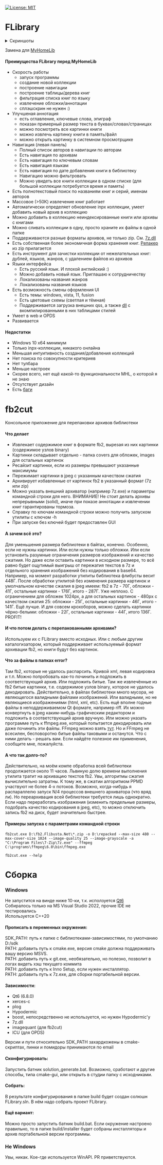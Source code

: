 [![License: MIT](https://img.shields.io/badge/License-MIT-yellow.svg)](https://opensource.org/licenses/MIT)
# FLibrary

<details>
<summary>Скриншоты</summary>
<img width="1706" alt="image" src="https://github.com/user-attachments/assets/b5b82b42-782b-406c-b96a-2c5c5a3e8035" />
<img width="1706" alt="image" src="https://github.com/user-attachments/assets/dd61bcfd-5ef6-4c04-9b38-d0923d24b8e1" />
</details>

Замена для [MyHomeLib](https://github.com/OleksiyPenkov/MyHomeLib)

#### Преимущества FLibrary перед MyHomeLib
* Скорость работы
  * запуск программы
  * создание новой коллекции
  * построение навигации
  * построение таблицы/дерева книг
  * фильтрация списка книг по языку
  * извлечение обложки/аннотации
  * сплэшскрин не нужен :)
* Улучшеная аннотация
  * есть оглавление, ключевые слова, эпиграф
  * показан примерный размер текста в буквах/словах/страницах
  * можно посмотреть все картинки книги
  * можно извлечь картинку книги в память/файл
  * можно открыть картинку в системном просмотрщике
* Навигация (левая панель)
  * Полный список авторов в навигации по авторам
  * Есть навигация по архивам
  * Есть навигация по ключевым словам
  * Есть навигация языкам
  * Есть навигация по дате добавления книги в библиотеку
  * Навигацию можно фильтровать
  * Можно увидеть все книги коллекции в одном списке (для большой коллекции потребуется время и память)
* Есть полнотекстовый поиск по названиям книг и серий, именам авторов
* Массовое (>50К) извлечение книг работает
* Автоматически определяет обновление inpx коллекции, умеет добавить новый архив в коллекцию
* Можно добавить в коллекцию неиндексированные книги или архивы с книгами
* Можно сливать коллекции в одну, просто храните их файлы в одной папке
* Поддерживаются разные форматы архивов, не только zip. См. [7z.dll](https://www.7-zip.org/)
* Есть собственная более экономичная форма хранения книг. [Репакер](#fb2cut) из zip прилагается
* Есть инструмент для зачистки коллекции от нежелательных книг: дублей, языков, жанров, с удалением файлов из архивов
* Языки интерфейса
  * Есть русский язык. И плохой английский :)
  * Можно добавить новый язык. Приглашаю к сотрудничеству
  * Локализованы названия жанров
  * Локализованы названия языков
* Есть возможность смены оформления UI
  * Есть темы: windows, vista, 11, fusion
  * Есть цветовые схемы (светлая и тёмная)
  * Поддерживается загрузка внешних qss, а также [dll](https://github.com/heimdallr/QtStyles/releases) с вкомпилированными в них таблицами стилей
* Умеет в web и OPDS
* Развивается
#### Недостатки
* Windows 10 x64 минимум
* Только inpx-коллекции, никакого онлайна
* Меньшая интуитивность создания/добавления коллекций
* Нет поиска по совокупности критериев
* Нет тулбара
* Меньше настроек
* Скорее всего, нет ещё какой-то функциональности MHL, о которой я не знаю
* Отсутствует дизайн
* Есть [баги](https://github.com/heimdallr/books/issues)

# fb2cut

Консольное приложение для перепаковки архивов библиотеки  

#### Что делает
* Извлекает содержимое книг в формате fb2, вырезая из них картинки (содержимое узлов binary)
* Картинки складывает отдельно - папка covers для обложек, images для остальных картинок
* Ресайзит картинки, если из размеры превышают указанные максимумы
* Пережимает картинки в jpeg с указанным качеством сжатия
* Архивирует избавленные от картинок fb2 в указанный формат (7z или zip)
* Можно указать внешний архиватор (например 7z.exe) и параметры командной строки для него. ВНИМАНИЕ! Не стоит делать архивы непрерывными (solid), иначе при показе аннотации и извлечении книг гарантированы тормоза.
* Справку по ключам командной строки можно получить запуском утилиты с ключом -h
* При запуске без ключей будет предоставлен GUI

#### А зачем всё это?
Для уменьшения размера библиотеки в байтах, конечно. Особенно, если не нужны картинки. Или если нужны только обложки. Или если установить разумные ограничения размеров изображений и качество сжатиия. Но даже если оставить картинки в исходном размере, то всё равно будет ощутимый выигрыш от пережатия текстов в 7z и отдельного хранения изображений без кодирования в base64. Например, на момент разработки утилиты библиотека флибусты весит 448Г. После обработки утилитой без изменения размера картинок и умолчальном качестве сжалия в jpeg имеем: fb2 в 7z - 70Г, обложки - 41Г, остальные картинки - 176Г, итого - 287Г. Уже неплохо. С ограничением для обложек 1024px, а для остальных картинок - 480px с качеством сжатия 25: обложки - 25Г, остальные картинки - 46Г, итого - 141Г. Ещё лучше. И для совсем крохоборов, можно сделать картинки чёрно-белыми: обложки - 22Г, остальные картинки - 44Г, итого 136Г. PROFIT!

#### И что потом делать с перепакованными архивами?
Используем их с FLibrary вместо исходных. Или с любым другим каталогизатором, который поддерживает используемый формат архивации fb2, но книги будут без картинок.

#### Что за файлы в папках error?
Там fb2, которые не удалось распарсить. Кривой xml, левая кодировка и т.п. Можно попробовать как-то починить и подложить в соответствующий архив. Или подложить битые. Там же извлечённые из fb2 битые картинки, т.е. содержимое узлов binary, которое не удалось декодировать. Действительно, в файлах библиотеки много мусора, не являющегося валидными файлами изображений. Или валидными, но не являющиеся изображениями (html, xml, etc). Есть ещё вполне годные файлы в неподдерживаемом Qt формате, например riff. Их можно конвертнуть в jpeg каким-нибудь графическим редактором и подложить в соответствующий архив вручную. Или можно указать программе путь к ffmpeg.exe, который попытается декодировать или даже починить эти файлы. FFmpeg можно взять [тут](https://www.ffmpeg.org/). Но и FFmpeg не всесилен, бесповоротно битые файлы таковыми и останутся. Что с ними делать - решать вам. Если найдёте полезное им применения, сообщите мне, пожалуйста.

#### А что так долго-то?
Действительно, на моём компе обработка всей библиотеки продолжается около 11 часов. Львиную долю времени выполнения утилита тратит на архивацию текстов fb2. Увы, алгоритмы сжатия вычислительно затратны. К тому же, в сжатии алгоритмом PPMD участвуют не более 4-х потоков. Возможно, когда-нибудь я распараллелю запуск N/4 процессов внешнего архиватора (что вряд ли). Но переархивация всей библиотеки требуется лишь однократно. Если надо переработать изображения (изменить предельные размеры, подобрать качество кодирования в jpeg, etc), то можно отключить запись fb2 на диск, будет значительно быстрее.

#### Примеры запуска с параметрами командной строки
```
fb2cut.exe D:\fb2.Flibusta.Net\*.zip -o D:\repacked --max-size 480 --max-cover-size 1024 --image-quality 25 --image-grayscale -a "C:\Program Files\7-Zip\7z.exe" --ffmpeg C:\programs\ffmpeg\6.0\bin\ffmpeg.exe
```
```
fb2cut.exe --help
```

# Сборка  
### Windows  
Не запустится на винде ниже 10-ки, т.к. исползуется [Qt6](https://doc.qt.io/qt-6/windows.html)  
Собиралось только на MS Visual Studio 2022, прочие IDE не тестировались  
Используется C++20  

#### Прописать в переменных окружения:  
SDK_PATH: путь к папке с библиотеками-зависимостями, по умолчанию D:/sdk  
PATH: добавить путь к cmake.exe, версия cmake должна поддерживать вашу версию MSVS.  
PATH: добавить путь к git.exe, необязательно, но полезно, позволит в логах видеть хэш текущего коммита  
PATH: добавить путь к Inno Setup, если нужен инсталлятор.  
PATH: добавить путь к 7z.exe, для сборки портабельной версии.  

#### Зависимости:  
* Qt6 (6.8.0)  
* xerces-c  
* plog  
* Hypodermic  
* boost, непосредственно не используется, но нужен Hypodermic'у  
* 7z.dll  
* imagequant (для fb2cut)  
* ICU (для OPDS)  

Версии и пути относительно SDK_PATH захардкожены в cmake-скриптах, пинки и помидоры принимаются по email  

#### Сконфигурировать:
Запустить батник solution_generate.bat. Возможно, сработают и другие способы, типа cmake-gui, или открыть в студии папку с исходниками.   

#### Собрать:
В результате конфигурирования в папке build будет создан солюшн FLibrary.sln. В нём надо собрать проект FLibrary.  

#### Ещё вариант:
Можно просто запустить батник build.bat. Если окружение настроено правильно, то в папке build/installer будет собраны инсталляторы и архив портабельной версии программы.

### Не Windows  
Увы, никак. Кое-где используется WinAPI. PR приветствуются.
